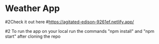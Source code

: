 # Weather App

#2Check it out here
#https://agitated-edison-9261ef.netlify.app/

#2 To run the app on your local run the commands "npm install" and "npm start" after cloning the repo
